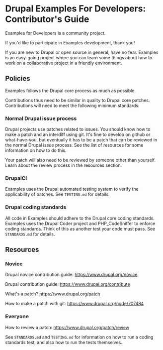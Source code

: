 Drupal Examples For Developers: Contributor's Guide
===================================================

Examples for Developers is a community project.

If you'd like to participate in Examples development, thank you!

If you are new to Drupal or open source in general, have no fear. Examples is
an easy-going project where you can learn some things about how to work on a
collaborative project in a friendly environment.


Policies
--------

Examples follows the Drupal core process as much as possible.

Contributions thus need to be similar in quality to Drupal core patches.
Contributions will need to meet the following minimum standards:

### Normal Drupal issue process

Drupal projects use patches related to issues. You should know how to make a
patch and an interdiff using git. It's fine to develop on github or
what-have-you, but eventually it has to be a patch that can be reviewed in the
normal Drupal issue process. See the list of resources for some information on
how to do this.

Your patch will also need to be reviewed by someone other than yourself. Learn
about the review process in the resources section.

### DrupalCI

Examples uses the Drupal automated testing system to verify the applicability of
patches. See `TESTING.md` for details.

### Drupal coding standards

All code in Examples should adhere to the Drupal core coding standards. Examples
uses the Drupal Coder project and PHP_CodeSniffer to enforce coding standards.
Think of this as another test your code must pass. See `STANDARDS.md` for
details.


Resources
---------

### Novice

Drupal novice contribution guide: https://www.drupal.org/novice

Drupal contribution guide: https://www.drupal.org/contribute

What's a patch? https://www.drupal.org/patch

How to make a patch with git: https://www.drupal.org/node/707484

### Everyone

How to review a patch: https://www.drupal.org/patch/review

See `STANDARDS.md` and `TESTING.md` for information on how to run a coding
standards test, and also how to run the tests themselves.
